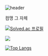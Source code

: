 ![header](https://capsule-render.vercel.app/api?type=waving&color=gradient&height=300&section=header&text=Welcome&fontSize=90&fontAlignY=35)  


컴맹 그 자체  


[![Solved.ac
프로필](http://mazassumnida.wtf/api/v2/generate_badge?boj=huzan2)](https://solved.ac/huzan2)  

<img src="http://mazandi.herokuapp.com/api?handle=huzan2&theme=warm"/>

[![Top Langs](https://github-readme-stats.vercel.app/api/top-langs/?username=huzan2&layout=compact)](https://github.com/huzan2/github-readme-stats)
